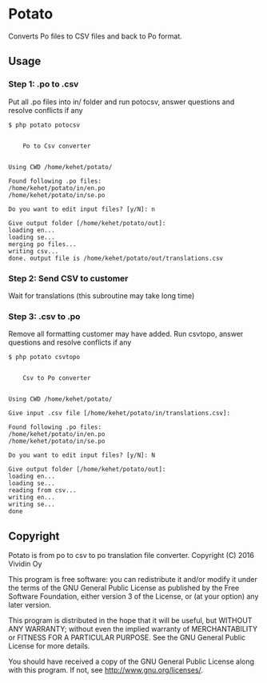 # Potato

Converts Po files to CSV files and back to Po format.

## Usage

### Step 1: .po to .csv
Put all .po files into in/ folder and run potocsv, answer questions and resolve conflicts if any
```
$ php potato potocsv


    Po to Csv converter


Using CWD /home/kehet/potato/

Found following .po files:
/home/kehet/potato/in/en.po
/home/kehet/potato/in/se.po

Do you want to edit input files? [y/N]: n

Give output folder [/home/kehet/potato/out]:
loading en...
loading se...
merging po files...
writing csv...
done. output file is /home/kehet/potato/out/translations.csv
```

### Step 2: Send CSV to customer
Wait for translations (this subroutine may take long time)

### Step 3: .csv to .po
Remove all formatting customer may have added. Run csvtopo, answer questions and resolve conflicts if any
```
$ php potato csvtopo


    Csv to Po converter


Using CWD /home/kehet/potato/

Give input .csv file [/home/kehet/potato/in/translations.csv]:

Found following .po files:
/home/kehet/potato/in/en.po
/home/kehet/potato/in/se.po

Do you want to edit input files? [y/N]: N

Give output folder [/home/kehet/potato/out]:
loading en...
loading se...
reading from csv...
writing en...
writing se...
done
```

## Copyright
Potato is from po to csv to po translation file converter.
Copyright (C) 2016  Vividin Oy

This program is free software: you can redistribute it and/or modify
it under the terms of the GNU General Public License as published by
the Free Software Foundation, either version 3 of the License, or
(at your option) any later version.

This program is distributed in the hope that it will be useful,
but WITHOUT ANY WARRANTY; without even the implied warranty of
MERCHANTABILITY or FITNESS FOR A PARTICULAR PURPOSE.  See the
GNU General Public License for more details.

You should have received a copy of the GNU General Public License
along with this program.  If not, see <http://www.gnu.org/licenses/>.